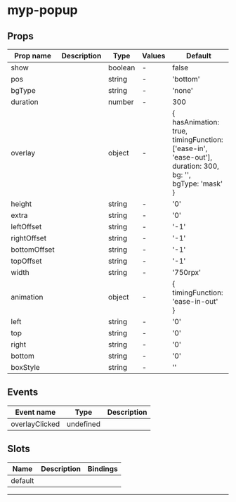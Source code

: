 # myp-popup

## Props

| Prop name    | Description | Type    | Values | Default                                                                                                                       |
| ------------ | ----------- | ------- | ------ | ----------------------------------------------------------------------------------------------------------------------------- |
| show         |             | boolean | -      | false                                                                                                                         |
| pos          |             | string  | -      | 'bottom'                                                                                                                      |
| bgType       |             | string  | -      | 'none'                                                                                                                        |
| duration     |             | number  | -      | 300                                                                                                                           |
| overlay      |             | object  | -      | {<br> hasAnimation: true,<br> timingFunction: ['ease-in', 'ease-out'],<br> duration: 300,<br> bg: '',<br> bgType: 'mask'<br>} |
| height       |             | string  | -      | '0'                                                                                                                           |
| extra        |             | string  | -      | '0'                                                                                                                           |
| leftOffset   |             | string  | -      | '-1'                                                                                                                          |
| rightOffset  |             | string  | -      | '-1'                                                                                                                          |
| bottomOffset |             | string  | -      | '-1'                                                                                                                          |
| topOffset    |             | string  | -      | '-1'                                                                                                                          |
| width        |             | string  | -      | '750rpx'                                                                                                                      |
| animation    |             | object  | -      | {<br> timingFunction: 'ease-in-out'<br>}                                                                                      |
| left         |             | string  | -      | '0'                                                                                                                           |
| top          |             | string  | -      | '0'                                                                                                                           |
| right        |             | string  | -      | '0'                                                                                                                           |
| bottom       |             | string  | -      | '0'                                                                                                                           |
| boxStyle     |             | string  | -      | ''                                                                                                                            |

## Events

| Event name     | Type      | Description |
| -------------- | --------- | ----------- |
| overlayClicked | undefined |

## Slots

| Name    | Description | Bindings |
| ------- | ----------- | -------- |
| default |             |          |

---
